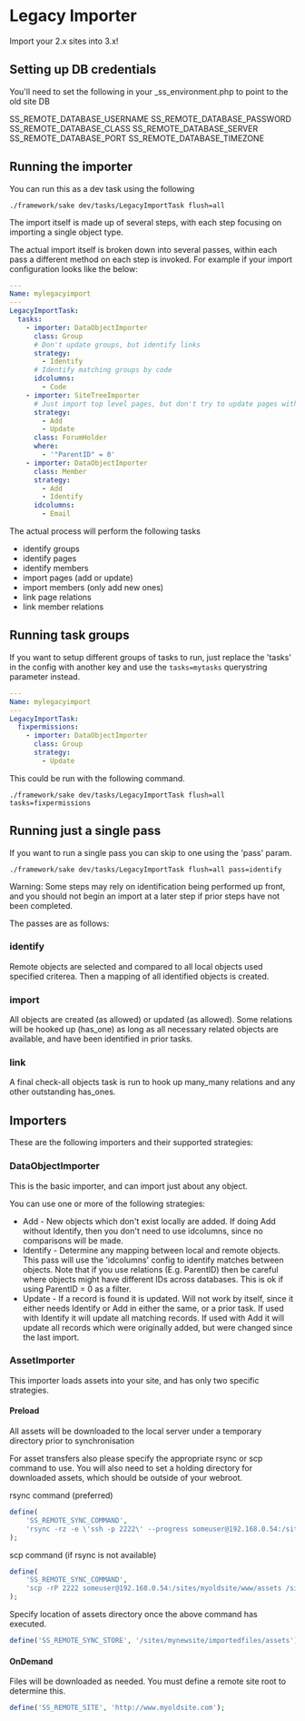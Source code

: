 # Legacy Importer

Import your 2.x sites into 3.x!

## Setting up DB credentials

You'll need to set the following in your _ss_environment.php to point to the old site DB

SS_REMOTE_DATABASE_USERNAME
SS_REMOTE_DATABASE_PASSWORD
SS_REMOTE_DATABASE_CLASS
SS_REMOTE_DATABASE_SERVER
SS_REMOTE_DATABASE_PORT
SS_REMOTE_DATABASE_TIMEZONE

## Running the importer

You can run this as a dev task using the following

`./framework/sake dev/tasks/LegacyImportTask flush=all`

The import itself is made up of several steps, with each step focusing on importing a single object type.

The actual import itself is broken down into several passes, within each pass a different method on each step
is invoked. For example if your import configuration looks like the below:

```yaml
---
Name: mylegacyimport
---
LegacyImportTask:
  tasks:
    - importer: DataObjectImporter
      class: Group
      # Don't update groups, but identify links
      strategy:
        - Identify
      # Identify matching groups by code
      idcolumns:
        - Code
    - importer: SiteTreeImporter
      # Just import top level pages, but don't try to update pages with existing url segments
      strategy:
        - Add
        - Update
      class: ForumHolder
      where:
		- '"ParentID" = 0'
    - importer: DataObjectImporter
      class: Member
      strategy:
        - Add
        - Identify
      idcolumns:
        - Email
```

The actual process will perform the following tasks

* identify groups
* identify pages
* identify members
* import pages (add or update)
* import members (only add new ones)
* link page relations
* link member relations

## Running task groups

If you want to setup different groups of tasks to run, just replace the 'tasks' in the config with 
another key and use the `tasks=mytasks` querystring parameter instead.

```yaml
---
Name: mylegacyimport
---
LegacyImportTask:
  fixpermissions:
    - importer: DataObjectImporter
      class: Group
      strategy:
        - Update
```

This could be run with the following command.

`./framework/sake dev/tasks/LegacyImportTask flush=all tasks=fixpermissions`

## Running just a single pass

If you want to run a single pass you can skip to one using the 'pass' param.

`./framework/sake dev/tasks/LegacyImportTask flush=all pass=identify`

Warning: Some steps may rely on identification being performed up front, and you should not begin an import
at a later step if prior steps have not been completed.

The passes are as follows:

### identify

Remote objects are selected and compared to all local objects used specified criterea. Then a mapping of all
identified objects is created.

### import

All objects are created (as allowed) or updated (as allowed). Some relations will be hooked up (has_one) as long
as all necessary related objects are available, and have been identified in prior tasks.

### link

A final check-all objects task is run to hook up many_many relations and any other outstanding has_ones.

## Importers

These are the following importers and their supported strategies:

### DataObjectImporter

This is the basic importer, and can import just about any object.

You can use one or more of the following strategies:

* Add - New objects which don't exist locally are added. If doing Add without Identify, then
  you don't need to use idcolumns, since no comparisons will be made.
* Identify - Determine any mapping between local and remote objects. This pass will use the 'idcolumns'
  config to identify matches between objects. Note that if you use relations (E.g. ParentID) then be careful
  where objects might have different IDs across databases. This is ok if using ParentID = 0 as a filter.
* Update - If a record is found it is updated. Will not work by itself, since it either needs Identify or Add
  in either the same, or a prior task. If used with Identify it will update all matching records. If used with Add
  it will update all records which were originally added, but were changed since the last import.

### AssetImporter

This importer loads assets into your site, and has only two specific strategies.

#### Preload

All assets will be downloaded to the local server under a temporary directory prior to synchronisation

For asset transfers also please specify the appropriate rsync or scp command to use.
You will also need to set a holding directory for downloaded assets, which should be outside of your webroot.

rsync command (preferred)

```php
define(
	'SS_REMOTE_SYNC_COMMAND',
	'rsync -rz -e \'ssh -p 2222\' --progress someuser@192.168.0.54:/sites/myoldsite/www/assets /sites/mynewsite/importedfiles'
);
```

scp command (if rsync is not available)

```php
define(
	'SS_REMOTE_SYNC_COMMAND',
	'scp -rP 2222 someuser@192.168.0.54:/sites/myoldsite/www/assets /sites/mynewsite/importedfiles'
);
```

Specify location of assets directory once the above command has executed.


```php
define('SS_REMOTE_SYNC_STORE', '/sites/mynewsite/importedfiles/assets');
```

#### OnDemand

Files will be downloaded as needed. You must define a remote site root to determine this.

```php
define('SS_REMOTE_SITE', 'http://www.myoldsite.com');
```


